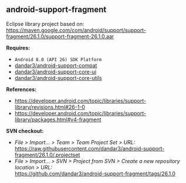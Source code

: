 ## android-support-fragment

Eclipse library project based on:<br/>
https://maven.google.com/com/android/support/support-fragment/26.1.0/support-fragment-26.1.0.aar

**Requires:**
- `Android 8.0 (API 26) SDK Platform`
- [dandar3/android-support-compat](https://github.com/dandar3/android-support-compat/tree/26.1.0)
- [dandar3/android-support-core-ui](https://github.com/dandar3/android-support-core-ui/tree/26.1.0)
- [dandar3/android-support-core-utils](https://github.com/dandar3/android-support-core-utils/tree/26.1.0)

**References:**
- https://developer.android.com/topic/libraries/support-library/revisions.html#26-1-0
- https://developer.android.com/topic/libraries/support-library/packages.html#v4-fragment

**SVN checkout:**
- _File > Import... > Team > Team Project Set > URL:_<br/>
  https://raw.githubusercontent.com/dandar3/android-support-fragment/26.1.0/.projectset
- _File > Import... > SVN > Project from SVN > Create a new repository location > URL:_<br/> 
  https://github.com/dandar3/android-support-fragment/tags/26.1.0